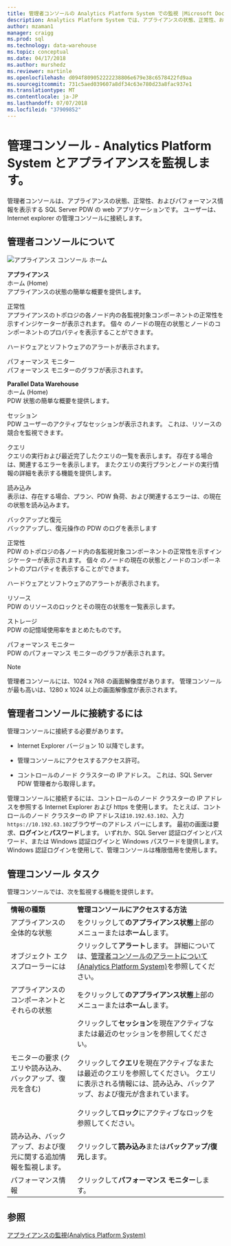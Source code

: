 ```yaml
---
title: 管理者コンソールの Analytics Platform System での監視 |Microsoft Docs
description: Analytics Platform System では、アプライアンスの状態、正常性、およびパフォーマンス情報を表示する web アプリケーションは、管理コンソールです。 ユーザーは、インターネット ブラウザーを通じて管理コンソールに接続します。
author: mzaman1
manager: craigg
ms.prod: sql
ms.technology: data-warehouse
ms.topic: conceptual
ms.date: 04/17/2018
ms.author: murshedz
ms.reviewer: martinle
ms.openlocfilehash: d094f809052222238806e679e38c6578422fd9aa
ms.sourcegitcommit: 731c5aed039607a8df34c63e780d23a8fac937e1
ms.translationtype: MT
ms.contentlocale: ja-JP
ms.lasthandoff: 07/07/2018
ms.locfileid: "37909852"
---
```

# <a name="monitor-the-appliance-with-the-admin-console---analytics-platform-system"></a>管理コンソール - Analytics Platform System とアプライアンスを監視します。
管理者コンソールは、アプライアンスの状態、正常性、およびパフォーマンス情報を表示する SQL Server PDW の web アプリケーションです。 ユーザーは、Internet explorer の管理コンソールに接続します。  
  
## <a name="About"></a>管理者コンソールについて  
![アプライアンス コンソール ホーム](./media/monitor-the-appliance-by-using-the-admin-console/SQL_Server_PDW_AdminConsol_ApplHome.png "SQL_Server_PDW_AdminConsol_ApplHome")  
  
**アプライアンス**  
ホーム (Home)  
アプライアンスの状態の簡単な概要を提供します。  
  
正常性  
アプライアンスのトポロジの各ノード内の各監視対象コンポーネントの正常性を示すインジケーターが表示されます。 個々 のノードの現在の状態とノードのコンポーネントのプロパティを表示することができます。  
  
ハードウェアとソフトウェアのアラートが表示されます。  
  
パフォーマンス モニター  
パフォーマンス モニターのグラフが表示されます。  
  
**Parallel Data Warehouse**  
ホーム (Home)  
PDW 状態の簡単な概要を提供します。  
  
セッション  
PDW ユーザーのアクティブなセッションが表示されます。 これは、リソースの競合を監視できます。  
  
クエリ  
クエリの実行および最近完了したクエリの一覧を表示します。 存在する場合は、関連するエラーを表示します。 またクエリの実行プランとノードの実行情報の詳細を表示する機能を提供します。  
  
読み込み  
表示は、存在する場合、プラン、PDW 負荷、および関連するエラーは、の現在の状態を読み込みます。  
  
バックアップと復元  
バックアップし、復元操作の PDW のログを表示します  
  
正常性  
PDW のトポロジの各ノード内の各監視対象コンポーネントの正常性を示すインジケーターが表示されます。 個々 のノードの現在の状態とノードのコンポーネントのプロパティを表示することができます。  
  
ハードウェアとソフトウェアのアラートが表示されます。  
  
リソース  
PDW のリソースのロックとその現在の状態を一覧表示します。  
  
ストレージ  
PDW の記憶域使用率をまとめたものです。  
  
パフォーマンス モニター  
PDW のパフォーマンス モニターのグラフが表示されます。  
 
> [!NOTE]  
> 管理者コンソールには、1024 x 768 の画面解像度があります。 管理コンソールが最も高いは、1280 x 1024 以上の画面解像度が表示されます。  
  
## <a name="Connect"></a>管理者コンソールに接続するには  
管理コンソールに接続する必要があります。  
  
-   Internet Explorer バージョン 10 以降でします。  
  
-   管理コンソールにアクセスするアクセス許可。 <!-- MISSING LINKS See [Grant Permissions to Use the Admin Console &#40;SQL Server PDW&#41;](../sqlpdw/grant-permissions-to-use-the-admin-console-sql-server-pdw.md).  -->  
  
-   コントロールのノード クラスターの IP アドレス。  これは、SQL Server PDW 管理者から取得します。  
  
管理コンソールに接続するには、コントロールのノード クラスターの IP アドレスを参照する Internet Explorer および https を使用します。 たとえば、コントロールのノード クラスターの IP アドレスは`10.192.63.102`、入力`https://10.192.63.102`ブラウザーのアドレス バーにします。 最初の画面は要求、**ログイン**と**パスワード**します。 いずれか、SQL Server 認証ログインとパスワード、または Windows 認証ログインと Windows パスワードを提供します。 Windows 認証ログインを使用して、管理コンソールは権限借用を使用します。  
  
## <a name="RelatedTasks"></a>管理コンソール タスク  
管理コンソールでは、次を監視する機能を提供します。  
  
|||  
|-|-|  
|**情報の種類**|**管理コンソールにアクセスする方法**|  
|アプライアンスの全体的な状態|をクリックして**のアプライアンス状態**上部のメニューまたは**ホーム**します。|  
|オブジェクト エクスプローラーには|クリックして**アラート**します。 詳細については、[管理者コンソールのアラートについて&#40;Analytics Platform System&#41;](understanding-admin-console-alerts.md)を参照してください。|  
|アプライアンスのコンポーネントとそれらの状態|をクリックして**のアプライアンス状態**上部のメニューまたは**ホーム**します。|  
|モニターの要求 (クエリや読み込み、バックアップ、復元を含む)|クリックして**セッション**を現在アクティブなまたは最近のセッションを参照してください。<br /><br />クリックして**クエリ**を現在アクティブなまたは最近のクエリを参照してください。 クエリに表示される情報には、読み込み、バックアップ、および復元が含まれています。<br /><br />クリックして**ロック**にアクティブなロックを参照してください。|  
|読み込み、バックアップ、および復元に関する追加情報を監視します。|クリックして**読み込み**または**バックアップ/復元**します。|  
|パフォーマンス情報|クリックして**パフォーマンス モニター**します。|  
  
## <a name="see-also"></a>参照  
[アプライアンスの監視&#40;Analytics Platform System&#41;](appliance-monitoring.md)  
  
